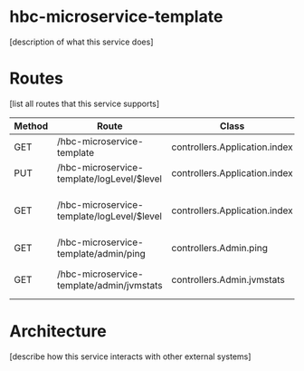 # hbc-microservice-template

[description of what this service does]

# Routes

[list all routes that this service supports]

| Method | Route | Class | Description
| ------ | ----- | ----- | -----------
| GET | /hbc-microservice-template | controllers.Application.index | Index Page
| PUT | /hbc-microservice-template/logLevel/$level | controllers.Application.index | Change Log Level
| GET | /hbc-microservice-template/logLevel/$level | controllers.Application.index | Change Log Level (Convenient Method)
| GET | /hbc-microservice-template/admin/ping | controllers.Admin.ping | Ping Service
| GET | /hbc-microservice-template/admin/jvmstats | controllers.Admin.jvmstats | Display current JVM Stats


# Architecture

[describe how this service interacts with other external systems]

